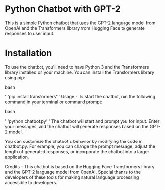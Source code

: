 # Python Chatbot with GPT-2
This is a simple Python chatbot that uses the GPT-2 language model from OpenAI and the Transformers library from Hugging Face to generate responses to user input.

# Installation
To use the chatbot, you'll need to have Python 3 and the Transformers library installed on your machine. You can install the Transformers library using pip:

bash

'''pip install transformers'''
Usage - 
To start the chatbot, run the following command in your terminal or command prompt:

bash

'''python chatbot.py'''
The chatbot will start and prompt you for input. Enter your messages, and the chatbot will generate responses based on the GPT-2 model.

You can customize the chatbot's behavior by modifying the code in chatbot.py. For example, you can change the prompt message, adjust the length of generated responses, or incorporate the chatbot into a larger application.

Credits - 
This chatbot is based on the Hugging Face Transformers library and the GPT-2 language model from OpenAI. Special thanks to the developers of these tools for making natural language processing accessible to developers.
